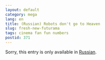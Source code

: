 ```yaml
---
layout: default
category: mega
lang: en
title: (Russian) Robots don't go to Heaven
slug: fresh-new-futurama
tags: cinema fan fun numbers 
postid: 371
---
```

<p>Sorry, this entry is only available in <a href="http://mega.genn.org/export/getposts.php">Russian</a>.</p>
